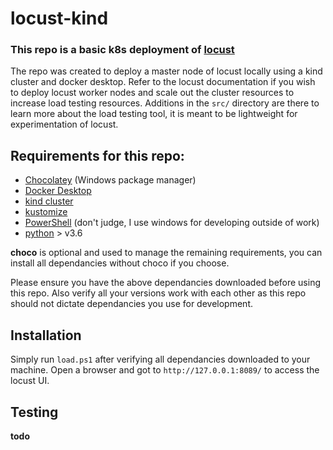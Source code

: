 # locust-kind

### This repo is a basic k8s deployment of [locust](https://locust.io/)
The repo was created to deploy a master node of locust locally using a kind cluster and docker desktop. Refer to the locust documentation if you wish to deploy locust worker nodes and scale out the cluster resources to increase load testing resources. Additions in the `src/` directory are there to learn more about the load testing tool, it is meant to be lightweight for experimentation of locust.

## Requirements for this repo:
- [Chocolatey](https://chocolatey.org/) (Windows package manager)
- [Docker Desktop](https://www.docker.com/products/docker-desktop)
- [kind cluster](https://kind.sigs.k8s.io/docs/user/quick-start/)
- [kustomize](https://kustomize.io/)
- [PowerShell](https://docs.microsoft.com/en-us/powershell/) (don't judge, I use windows for developing outside of work)
- [python](https://www.python.org/downloads/) > v3.6

**choco** is optional and used to manage the remaining requirements, you can install all dependancies without choco if you choose. 

Please ensure you have the above dependancies downloaded before using this repo. Also verify all your versions work with each other as this repo should not dictate dependancies you use for development.

## Installation
Simply run `load.ps1` after verifying all dependancies downloaded to your machine. Open a browser and got to `http://127.0.0.1:8089/` to access the locust UI.

## Testing
**todo**